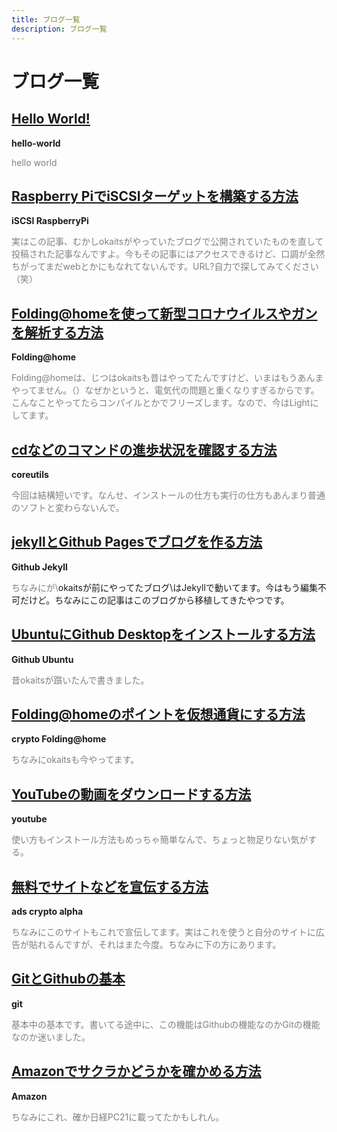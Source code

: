 ```yaml
---
title: ブログ一覧 
description: ブログ一覧
---
```

<h1>ブログ一覧</h1>
<a href="https://linuxcodevserver.github.io/blog/2021/06/28/2021062801"><h2>Hello World!</h2></a>
<span><b>hello-world</b></span>
<p style="width: 70%, height: 70%; color: gray;">hello world</p>
<a href="https://linuxcodevserver.github.io/blog/2021/06/29/2021062901"><h2>Raspberry PiでiSCSIターゲットを構築する方法</h2></a>
<span><b>iSCSI RaspberryPi</b></span>
<p style="width: 70%, height: 70%; color: gray;">実はこの記事、むかしokaitsがやっていたブログで公開されていたものを直して投稿された記事なんですよ。今もその記事にはアクセスできるけど、口調が全然ちがってまだwebとかにもなれてないんです。URL?自力で探してみてください（笑）</p>
<a href="https://linuxcodevserver.github.io/blog/2021/07/01/2021070101"><h2>Folding@homeを使って新型コロナウイルスやガンを解析する方法</h2></a>
<span><b>Folding@home</b></span>
<p style="width: 70%, height: 70%; color: gray;">Folding@homeは、じつはokaitsも昔はやってたんですけど、いまはもうあんまやってません。（）なぜかというと、電気代の問題と重くなりすぎるからです。こんなことやってたらコンパイルとかでフリーズします。なので、今はLightにしてます。</p>
<a href="https://linuxcodevserver.github.io/blog/2021/07/20/2021072001"><h2>cdなどのコマンドの進歩状況を確認する方法</h2></a>
<span><b>coreutils</b></span>
<p style="width: 70%, height: 70%; color: gray;">今回は結構短いです。なんせ、インストールの仕方も実行の仕方もあんまり普通のソフトと変わらないんで。</p>
<a href="https://linuxcodevserver.github.io/blog/2021/07/20/2021072002"><h2>jekyllとGithub Pagesでブログを作る方法</h2></a>
<span><b>Github Jekyll</b></span>
<p style="width: 70%, height: 70%; color: gray;">ちなみにが\<a href\=\"https://linuxcodevserver.github.io/linuxcodevblog\"\>okaitsが前にやってたブログ\</a\>はJekyllで動いてます。今はもう編集不可だけど。ちなみにこの記事はこのブログから移植してきたやつです。</p>
<a href="https://linuxcodevserver.github.io/blog/2021/07/20/2021072004"><h2>UbuntuにGithub Desktopをインストールする方法</h2></a>
<span><b>Github Ubuntu</b></span>
<p style="width: 70%, height: 70%; color: gray;">昔okaitsが躓いたんで書きました。</p>
<a href="https://linuxcodevserver.github.io/blog/2021/07/21/2021072101"><h2>Folding@homeのポイントを仮想通貨にする方法</h2></a>
<span><b>crypto Folding@home</b></span>
<p style="width: 70%, height: 70%; color: gray;">ちなみにokaitsも今やってます。</p>
<a href="https://linuxcodevserver.github.io/blog/2021/07/21/2021072102"><h2>YouTubeの動画をダウンロードする方法</h2></a>
<span><b>youtube</b></span>
<p style="width: 70%, height: 70%; color: gray;">使い方もインストール方法もめっちゃ簡単なんで、ちょっと物足りない気がする。</p>
<a href="https://linuxcodevserver.github.io/blog/2021/07/21/2021072103"><h2>無料でサイトなどを宣伝する方法</h2></a>
<span><b>ads crypto alpha</b></span>
<p style="width: 70%, height: 70%; color: gray;">ちなみにこのサイトもこれで宣伝してます。実はこれを使うと自分のサイトに広告が貼れるんですが、それはまた今度。ちなみに下の方にあります。</p>
<a href="https://linuxcodevserver.github.io/blog/2021/07/25/2021072501"><h2>GitとGithubの基本</h2></a>
<span><b>git</b></span>
<p style="width: 70%, height: 70%; color: gray;">基本中の基本です。書いてる途中に、この機能はGithubの機能なのかGitの機能なのか迷いました。</p>
<a href="https://linuxcodevserver.github.io/blog/2021/07/26/2021072601"><h2>Amazonでサクラかどうかを確かめる方法</h2></a>
<span><b>Amazon</b></span>
<p style="width: 70%, height: 70%; color: gray;">ちなみにこれ、確か日経PC21に載ってたかもしれん。</p>
